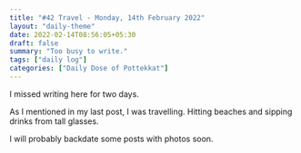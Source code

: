 ```yaml
---
title: "#42 Travel - Monday, 14th February 2022"
layout: "daily-theme"
date: 2022-02-14T08:56:05+05:30
draft: false
summary: "Too busy to write."
tags: ["daily log"]
categories: ["Daily Dose of Pottekkat"]
---
```


I missed writing here for two days.

As I mentioned in my last post, I was travelling. Hitting beaches and sipping drinks from tall glasses.

I will probably backdate some posts with photos soon.
